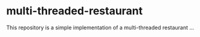 # multi-threaded-restaurant
This repository is a simple implementation of a multi-threaded restaurant ...
